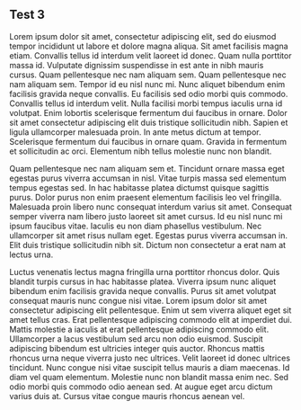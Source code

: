 ## Test 3

Lorem ipsum dolor sit amet, consectetur adipiscing elit, sed do eiusmod tempor incididunt ut labore et dolore magna aliqua. Sit amet facilisis magna etiam. Convallis tellus id interdum velit laoreet id donec. Quam nulla porttitor massa id. Vulputate dignissim suspendisse in est ante in nibh mauris cursus. Quam pellentesque nec nam aliquam sem. Quam pellentesque nec nam aliquam sem. Tempor id eu nisl nunc mi. Nunc aliquet bibendum enim facilisis gravida neque convallis. Eu facilisis sed odio morbi quis commodo. Convallis tellus id interdum velit. Nulla facilisi morbi tempus iaculis urna id volutpat. Enim lobortis scelerisque fermentum dui faucibus in ornare. Dolor sit amet consectetur adipiscing elit duis tristique sollicitudin nibh. Sapien et ligula ullamcorper malesuada proin. In ante metus dictum at tempor. Scelerisque fermentum dui faucibus in ornare quam. Gravida in fermentum et sollicitudin ac orci. Elementum nibh tellus molestie nunc non blandit.

Quam pellentesque nec nam aliquam sem et. Tincidunt ornare massa eget egestas purus viverra accumsan in nisl. Vitae turpis massa sed elementum tempus egestas sed. In hac habitasse platea dictumst quisque sagittis purus. Dolor purus non enim praesent elementum facilisis leo vel fringilla. Malesuada proin libero nunc consequat interdum varius sit amet. Consequat semper viverra nam libero justo laoreet sit amet cursus. Id eu nisl nunc mi ipsum faucibus vitae. Iaculis eu non diam phasellus vestibulum. Nec ullamcorper sit amet risus nullam eget. Egestas purus viverra accumsan in. Elit duis tristique sollicitudin nibh sit. Dictum non consectetur a erat nam at lectus urna.

Luctus venenatis lectus magna fringilla urna porttitor rhoncus dolor. Quis blandit turpis cursus in hac habitasse platea. Viverra ipsum nunc aliquet bibendum enim facilisis gravida neque convallis. Purus sit amet volutpat consequat mauris nunc congue nisi vitae. Lorem ipsum dolor sit amet consectetur adipiscing elit pellentesque. Enim ut sem viverra aliquet eget sit amet tellus cras. Erat pellentesque adipiscing commodo elit at imperdiet dui. Mattis molestie a iaculis at erat pellentesque adipiscing commodo elit. Ullamcorper a lacus vestibulum sed arcu non odio euismod. Suscipit adipiscing bibendum est ultricies integer quis auctor. Rhoncus mattis rhoncus urna neque viverra justo nec ultrices. Velit laoreet id donec ultrices tincidunt. Nunc congue nisi vitae suscipit tellus mauris a diam maecenas. Id diam vel quam elementum. Molestie nunc non blandit massa enim nec. Sed odio morbi quis commodo odio aenean sed. At augue eget arcu dictum varius duis at. Cursus vitae congue mauris rhoncus aenean vel.
